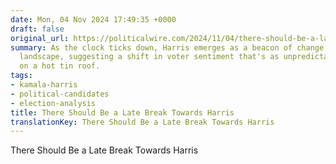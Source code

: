```yaml
---
date: Mon, 04 Nov 2024 17:49:35 +0000
draft: false
original_url: https://politicalwire.com/2024/11/04/there-should-be-a-late-break-towards-harris/
summary: As the clock ticks down, Harris emerges as a beacon of change in the political
  landscape, suggesting a shift in voter sentiment that's as unpredictable as a cat
  on a hot tin roof.
tags:
- kamala-harris
- political-candidates
- election-analysis
title: There Should Be a Late Break Towards Harris
translationKey: There Should Be a Late Break Towards Harris
---
```


There Should Be a Late Break Towards Harris